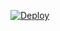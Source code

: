 [![Deploy](https://www.herokucdn.com/deploy/button.svg)](https://www.heroku.com/deploy?template=https://github.com/nileshnehate769/fdtgfff/tree/master)
